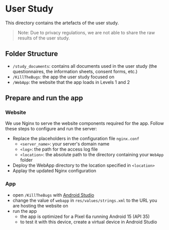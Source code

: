 # User Study

This directory contains the artefacts of the user study.

> Note: Due to privacy regulations, we are not able to share the raw results of the user study.

## Folder Structure

- `/study_documents`: contains all documents used in the user study (the questionnaires, the information sheets, consent forms, etc.)
- `/KillTheBugs`: the app the user study focused on
- `/WebApp`: the website that the app loads in Levels 1 and 2

## Prepare and run the app

### Website

We use Nginx to serve the website components required for the app. Follow these steps to configure and run the server:

- Replace the placeholders in the configuration file `nginx.conf`
  - `<server_name>`: your server's domain name
  - `<log>`: the path for the access log file
  - `<location>`: the absolute path to the directory containing your `WebApp` folder
- Deploy the WebApp directory to the location specified in `<location>`
- Applay the updated Nginx configuration

### App

- open `/KillTheBugs` with [Android Studio](https://developer.android.com/studio)
- change the value of `webapp` in `res/values/strings.xml` to the URL you are hosting the website on
- run the app
  - the app is optimized for a Pixel 6a running Android 15 (API 35)
  - to test it with this device, create a virtual device in Android Studio